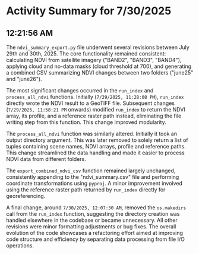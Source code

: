 # Activity Summary for 7/30/2025

## 12:21:56 AM
The `ndvi_summary_export.py` file underwent several revisions between July 29th and 30th, 2025.  The core functionality remained consistent: calculating NDVI from satellite imagery ("BAND2", "BAND3", "BAND4"), applying cloud and no-data masks (cloud threshold at 700), and generating a combined CSV summarizing NDVI changes between two folders ("june25" and "june26").

The most significant changes occurred in the `run_index` and `process_all_ndvi` functions.  Initially (`7/29/2025, 11:28:08 PM`), `run_index` directly wrote the NDVI result to a GeoTIFF file.  Subsequent changes (`7/29/2025, 11:58:21 PM` onwards) modified `run_index` to return the NDVI array, its profile, and a reference raster path instead, eliminating the file writing step from this function. This change improved modularity.

The `process_all_ndvi` function was similarly altered.  Initially it took an output directory argument. This was later removed to solely return a list of tuples containing scene names, NDVI arrays, profile and reference paths.  This change streamlined the data handling and made it easier to process NDVI data from different folders.

The `export_combined_ndvi_csv` function remained largely unchanged, consistently appending to the "ndvi_summary.csv" file and performing coordinate transformations using `pyproj`.  A minor improvement involved using the reference raster path returned by `run_index` directly for georeferencing.

A final change, around `7/30/2025, 12:07:30 AM`, removed the `os.makedirs` call from the `run_index` function, suggesting the directory creation was handled elsewhere in the codebase or became unnecessary.  All other revisions were minor formatting adjustments or bug fixes.  The overall evolution of the code showcases a refactoring effort aimed at improving code structure and efficiency by separating data processing from file I/O operations.
